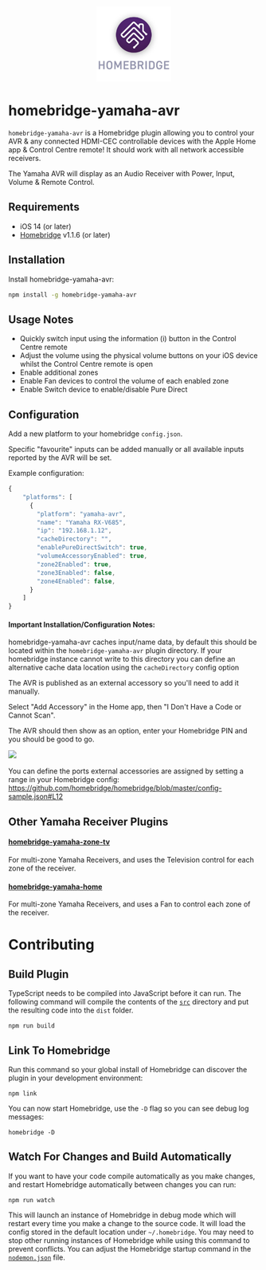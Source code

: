 <p align="center">

<img src="https://github.com/homebridge/branding/raw/master/logos/homebridge-wordmark-logo-vertical.png" width="150">

</p>

# homebridge-yamaha-avr

`homebridge-yamaha-avr` is a Homebridge plugin allowing you to control your AVR & any connected HDMI-CEC controllable devices with the Apple Home app & Control Centre remote! It should work with all network accessible receivers.

The Yamaha AVR will display as an Audio Receiver with Power, Input, Volume & Remote Control.

## Requirements

- iOS 14 (or later)
- [Homebridge](https://homebridge.io/) v1.1.6 (or later)

## Installation

Install homebridge-yamaha-avr:

```sh
npm install -g homebridge-yamaha-avr
```

## Usage Notes

- Quickly switch input using the information (i) button in the Control Centre remote
- Adjust the volume using the physical volume buttons on your iOS device whilst the Control Centre remote is open
- Enable additional zones
- Enable Fan devices to control the volume of each enabled zone
- Enable Switch device to enable/disable Pure Direct

## Configuration

Add a new platform to your homebridge `config.json`.

Specific "favourite" inputs can be added manually or all available inputs reported by the AVR will be set.

Example configuration:

```js
{
    "platforms": [
      {
        "platform": "yamaha-avr",
        "name": "Yamaha RX-V685",
        "ip": "192.168.1.12",
        "cacheDirectory": "",
        "enablePureDirectSwitch": true,
        "volumeAccessoryEnabled": true,
        "zone2Enabled": true,
        "zone3Enabled": false,
        "zone4Enabled": false,
      }
    ]
}
```

#### Important Installation/Configuration Notes:

homebridge-yamaha-avr caches input/name data, by default this should be located within the `homebridge-yamaha-avr` plugin directory. If your homebridge instance cannot write to this directory you can define an alternative cache data location using the `cacheDirectory` config option

The AVR is published as an external accessory so you'll need to add it manually.

Select "Add Accessory" in the Home app, then "I Don't Have a Code or Cannot Scan".

The AVR should then show as an option, enter your Homebridge PIN and you should be good to go.

<img src="https://user-images.githubusercontent.com/1072488/95639584-78824280-0af5-11eb-94cf-c6a8dd9793f4.png" width="320" />

You can define the ports external accessories are assigned by setting a range in your Homebridge config:
https://github.com/homebridge/homebridge/blob/master/config-sample.json#L12

## Other Yamaha Receiver Plugins

#### [homebridge-yamaha-zone-tv](https://github.com/NorthernMan54/homebridge-yamaha-zone-tv)

For multi-zone Yamaha Receivers, and uses the Television control for each zone of the receiver.

#### [homebridge-yamaha-home](https://github.com/NorthernMan54/homebridge-yamaha-home)

For multi-zone Yamaha Receivers, and uses a Fan to control each zone of the receiver.

# Contributing

## Build Plugin

TypeScript needs to be compiled into JavaScript before it can run. The following command will compile the contents of the [`src`](./src) directory and put the resulting code into the `dist` folder.

```
npm run build
```

## Link To Homebridge

Run this command so your global install of Homebridge can discover the plugin in your development environment:

```
npm link
```

You can now start Homebridge, use the `-D` flag so you can see debug log messages:

```
homebridge -D
```

## Watch For Changes and Build Automatically

If you want to have your code compile automatically as you make changes, and restart Homebridge automatically between changes you can run:

```
npm run watch
```

This will launch an instance of Homebridge in debug mode which will restart every time you make a change to the source code. It will load the config stored in the default location under `~/.homebridge`. You may need to stop other running instances of Homebridge while using this command to prevent conflicts. You can adjust the Homebridge startup command in the [`nodemon.json`](./nodemon.json) file.
